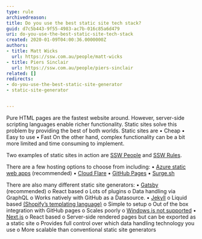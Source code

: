 ```yaml
---
type: rule
archivedreason: 
title: Do you use the best static site tech stack?
guid: d7c5b443-9f55-4983-ac7b-016c85a6d479
uri: do-you-use-the-best-static-site-tech-stack
created: 2020-01-09T04:00:36.0000000Z
authors:
- title: Matt Wicks
  url: https://ssw.com.au/people/matt-wicks
- title: Piers Sinclair
  url: https://ssw.com.au/people/piers-sinclair
related: []
redirects:
- do-you-use-the-best-static-site-generator
- static-site-generator


---
```


Pure HTML pages are the fastest website around.  However, server-side scripting languages enable richer functionality. Static sites solve this problem by providing the best of both worlds. Static sites are
  •	Cheap
  •	Easy to use
  •	Fast
On the other hand, complex functionality can be a bit more limited and time consuming to implement.

Two examples of static sites in action are [SSW People](https://www.ssw.com.au/people/) and [SSW Rules](https://www.ssw.com.au/rules/).

There are a few hosting options to choose from including:
•	[Azure static web apps](https://azure.microsoft.com/en-us/services/app-service/static/) (recommended)
•	[Cloud Flare](https://pages.cloudflare.com/)
•	[GitHub Pages](https://pages.github.com/)
•	[Surge.sh](https://surge.sh/)

There are also many different static site generators:
  •	[Gatsby](https://www.gatsbyjs.com/) (recommended)
    o	React based
    o	Lots of plugins
    o	Data handling via GraphQL
    o	Works natively with GitHub as a Datasource.
  •	[Jekyll](https://jekyllrb.com/)
    o	Liquid based [(Shopify’s templating language)](https://www.shopify.com/partners/blog/115244038-an-overview-of-liquid-shopifys-templating-language)
    o	Simple to setup
    o	Out of the box integration with GitHub pages
    o	Scales poorly
    o	[Windows is not supported](https://jekyllrb.com/docs/installation/windows/)
  •	[Next.js](https://nextjs.org/)
    o	React based
    o	Server-side rendered pages but can be exported as a static site
    o	Provides full control over which data handling technology you use
    o	More scalable than conventional static site generators
